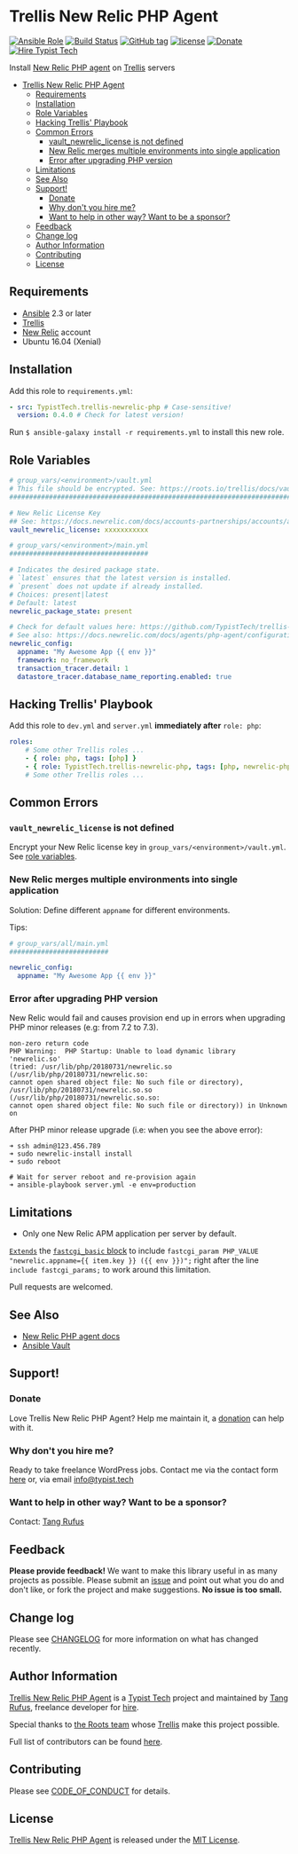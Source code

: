 # Trellis New Relic PHP Agent

[![Ansible Role](https://img.shields.io/ansible/role/20311.svg)](https://galaxy.ansible.com/TypistTech/trellis-newrelic-php/)
[![Build Status](https://travis-ci.org/TypistTech/trellis-newrelic-php.svg?branch=master)](https://travis-ci.org/TypistTech/trellis-newrelic-php)
[![GitHub tag](https://img.shields.io/github/tag/TypistTech/trellis-newrelic-php.svg)](https://github.com/TypistTech/trellis-newrelic-php/tags)
[![license](https://img.shields.io/github/license/TypistTech/trellis-newrelic-php.svg)](https://github.com/TypistTech/trellis-newrelic-php/blob/master/LICENSE)
[![Donate](https://img.shields.io/badge/Help-Donate-blue.svg)](https://typist.tech/donation/)
[![Hire Typist Tech](https://img.shields.io/badge/Hire-Typist%20Tech-ff69b4.svg)](https://typist.tech/contact/)

Install [New Relic PHP agent](https://docs.newrelic.com/docs/agents/php-agent) on [Trellis](https://github.com/roots/trellis) servers

<!-- START doctoc generated TOC please keep comment here to allow auto update -->
<!-- DON'T EDIT THIS SECTION, INSTEAD RE-RUN doctoc TO UPDATE -->


- [Trellis New Relic PHP Agent](#trellis-new-relic-php-agent)
  - [Requirements](#requirements)
  - [Installation](#installation)
  - [Role Variables](#role-variables)
  - [Hacking Trellis' Playbook](#hacking-trellis-playbook)
  - [Common Errors](#common-errors)
    - [vault_newrelic_license is not defined](#vaultnewreliclicense-is-not-defined)
    - [New Relic merges multiple environments into single application](#new-relic-merges-multiple-environments-into-single-application)
    - [Error after upgrading PHP version](#error-after-upgrading-php-version)
  - [Limitations](#limitations)
  - [See Also](#see-also)
  - [Support!](#support)
    - [Donate](#donate)
    - [Why don't you hire me?](#why-dont-you-hire-me)
    - [Want to help in other way? Want to be a sponsor?](#want-to-help-in-other-way-want-to-be-a-sponsor)
  - [Feedback](#feedback)
  - [Change log](#change-log)
  - [Author Information](#author-information)
  - [Contributing](#contributing)
  - [License](#license)

<!-- END doctoc generated TOC please keep comment here to allow auto update -->

## Requirements

* [Ansible](http://docs.ansible.com/ansible/latest/intro_installation.html) 2.3 or later
* [Trellis](https://github.com/roots/trellis)
* [New Relic](https://newrelic.com/) account
* Ubuntu 16.04 (Xenial)

## Installation

Add this role to `requirements.yml`:

```yaml
- src: TypistTech.trellis-newrelic-php # Case-sensitive!
  version: 0.4.0 # Check for latest version!
```

Run `$ ansible-galaxy install -r requirements.yml` to install this new role.

## Role Variables

```yaml
# group_vars/<environment>/vault.yml
# This file should be encrypted. See: https://roots.io/trellis/docs/vault/
##########################################################################

# New Relic License Key
## See: https://docs.newrelic.com/docs/accounts-partnerships/accounts/account-setup/license-key
vault_newrelic_license: xxxxxxxxxxx

# group_vars/<environment>/main.yml
###################################

# Indicates the desired package state.
# `latest` ensures that the latest version is installed.
# `present` does not update if already installed.
# Choices: present|latest
# Default: latest
newrelic_package_state: present

# Check for default values here: https://github.com/TypistTech/trellis-newrelic-php/blob/master/defaults/main.yml
# See also: https://docs.newrelic.com/docs/agents/php-agent/configuration/php-agent-configuration
newrelic_config:
  appname: "My Awesome App {{ env }}"
  framework: no_framework
  transaction_tracer.detail: 1
  datastore_tracer.database_name_reporting.enabled: true
```

## Hacking Trellis' Playbook

Add this role to `dev.yml` and `server.yml` **immediately after** `role: php`:

```yaml
roles:
    # Some other Trellis roles ...
    - { role: php, tags: [php] }
    - { role: TypistTech.trellis-newrelic-php, tags: [php, newrelic-php] }
    # Some other Trellis roles ...
```

## Common Errors

### `vault_newrelic_license` is not defined

Encrypt your New Relic license key in `group_vars/<environment>/vault.yml`. See [role variables](#role-variables).

### New Relic merges multiple environments into single application

Solution: Define different `appname` for different environments.

Tips:
```yaml
# group_vars/all/main.yml
#########################

newrelic_config:
  appname: "My Awesome App {{ env }}"
```

### Error after upgrading PHP version

New Relic would fail and causes provision end up in errors when upgrading PHP minor releases (e.g: from 7.2 to 7.3).
```
non-zero return code
PHP Warning:  PHP Startup: Unable to load dynamic library 'newrelic.so'
(tried: /usr/lib/php/20180731/newrelic.so (/usr/lib/php/20180731/newrelic.so:
cannot open shared object file: No such file or directory),
/usr/lib/php/20180731/newrelic.so.so (/usr/lib/php/20180731/newrelic.so.so:
cannot open shared object file: No such file or directory)) in Unknown on
```

After PHP minor release upgrade (i.e: when you see the above error):
```
➜ ssh admin@123.456.789
➜ sudo newrelic-install install
➜ sudo reboot

# Wait for server reboot and re-provision again
➜ ansible-playbook server.yml -e env=production
```

## Limitations

* Only one New Relic APM application per server by default.

[`Extends`](https://jinja.palletsprojects.com/en/2.10.x/templates/#template-inheritance) the [`fastcgi_basic` block](https://github.com/roots/trellis/blob/73cbfb9ff840b7b55b60c77ee7d655c54211dbc1/roles/wordpress-setup/templates/wordpress-site.conf.j2#L236-L241) to include `fastcgi_param PHP_VALUE "newrelic.appname={{ item.key }} ({{ env }})";` right after the line `include fastcgi_params;` to work around this limitation.

Pull requests are welcomed.

## See Also

* [New Relic PHP agent docs](https://docs.newrelic.com/docs/agents/php-agent)
* [Ansible Vault](https://roots.io/trellis/docs/vault/)

## Support!

### Donate

Love Trellis New Relic PHP Agent? Help me maintain it, a [donation](https://typist.tech/donation/) can help with it.

### Why don't you hire me?

Ready to take freelance WordPress jobs. Contact me via the contact form [here](https://typist.tech/contact/) or, via email [info@typist.tech](mailto:info@typist.tech)

### Want to help in other way? Want to be a sponsor?

Contact: [Tang Rufus](mailto:tangrufus@gmail.com)

## Feedback

**Please provide feedback!** We want to make this library useful in as many projects as possible.
Please submit an [issue](https://github.com/TypistTech/trellis-newrelic-php/issues/new) and point out what you do and don't like, or fork the project and make suggestions.
**No issue is too small.**

## Change log

Please see [CHANGELOG](./CHANGELOG.md) for more information on what has changed recently.

## Author Information

[Trellis New Relic PHP Agent](https://github.com/TypistTech/trellis-newrelic-php) is a [Typist Tech](https://typist.tech) project and maintained by [Tang Rufus](https://twitter.com/Tangrufus), freelance developer for [hire](https://typist.tech/contact/).

Special thanks to [the Roots team](https://roots.io/about/) whose [Trellis](https://github.com/roots/trellis) make this project possible.

Full list of contributors can be found [here](https://github.com/TypistTech/trellis-newrelic-php/graphs/contributors).

## Contributing

Please see [CODE_OF_CONDUCT](./CODE_OF_CONDUCT.md) for details.

## License

[Trellis New Relic PHP Agent](https://github.com/TypistTech/trellis-newrelic-php) is released under the [MIT License](https://opensource.org/licenses/MIT).
